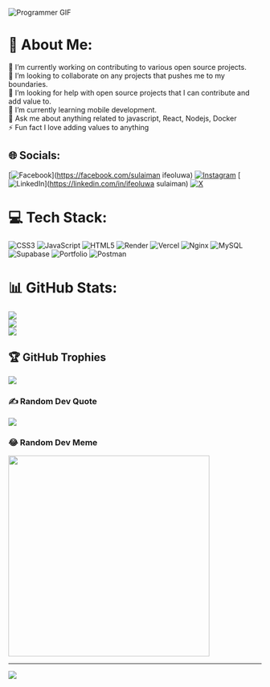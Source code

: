 
![Programmer GIF](https://granroyalleigarape.com.br/wp-content/uploads/2021/05/programmer.gif)
# 💫 About Me:
🔭 I’m currently working on contributing to various open source projects.<br>👯 I’m looking to collaborate on any projects that pushes me to my boundaries.<br>🤝 I’m looking for help with open source projects that I can contribute and add value to.<br>🌱 I’m currently learning mobile development.<br>💬 Ask me about anything related to javascript, React, Nodejs, Docker<br>⚡ Fun fact I love adding values to anything


## 🌐 Socials:
[![Facebook](https://img.shields.io/badge/Facebook-%231877F2.svg?logo=Facebook&logoColor=white)](https://facebook.com/sulaiman ifeoluwa) [![Instagram](https://img.shields.io/badge/Instagram-%23E4405F.svg?logo=Instagram&logoColor=white)](https://instagram.com/ifeoluwasulaiman30) [![LinkedIn](https://img.shields.io/badge/LinkedIn-%230077B5.svg?logo=linkedin&logoColor=white)](https://linkedin.com/in/ifeoluwa sulaiman) [![X](https://img.shields.io/badge/X-black.svg?logo=X&logoColor=white)](https://x.com/Sulaiman_ife) 

# 💻 Tech Stack:
![CSS3](https://img.shields.io/badge/css3-%231572B6.svg?style=for-the-badge&logo=css3&logoColor=white) ![JavaScript](https://img.shields.io/badge/javascript-%23323330.svg?style=for-the-badge&logo=javascript&logoColor=%23F7DF1E) ![HTML5](https://img.shields.io/badge/html5-%23E34F26.svg?style=for-the-badge&logo=html5&logoColor=white) ![Render](https://img.shields.io/badge/Render-%46E3B7.svg?style=for-the-badge&logo=render&logoColor=white) ![Vercel](https://img.shields.io/badge/vercel-%23000000.svg?style=for-the-badge&logo=vercel&logoColor=white) ![Nginx](https://img.shields.io/badge/nginx-%23009639.svg?style=for-the-badge&logo=nginx&logoColor=white) ![MySQL](https://img.shields.io/badge/mysql-%2300000f.svg?style=for-the-badge&logo=mysql&logoColor=white) ![Supabase](https://img.shields.io/badge/Supabase-3ECF8E?style=for-the-badge&logo=supabase&logoColor=white) ![Portfolio](https://img.shields.io/badge/Portfolio-%23000000.svg?style=for-the-badge&logo=firefox&logoColor=#FF7139) ![Postman](https://img.shields.io/badge/Postman-FF6C37?style=for-the-badge&logo=postman&logoColor=white)
# 📊 GitHub Stats:
![](https://github-readme-stats.vercel.app/api?username=DOOMSDAY101&theme=dark&hide_border=false&include_all_commits=true&count_private=true)<br/>
![](https://github-readme-streak-stats.herokuapp.com/?user=DOOMSDAY101&theme=dark&hide_border=false)<br/>
![](https://github-readme-stats.vercel.app/api/top-langs/?username=DOOMSDAY101&theme=dark&hide_border=false&include_all_commits=true&count_private=true&layout=compact)

## 🏆 GitHub Trophies
![](https://github-profile-trophy.vercel.app/?username=DOOMSDAY101&theme=onedark&no-frame=false&no-bg=true&margin-w=4)

### ✍️ Random Dev Quote
![](https://quotes-github-readme.vercel.app/api?type=horizontal&theme=radical)

### 😂 Random Dev Meme
<img src='https://randommeme-five.vercel.app/' style="height: 400px;"/>

---
[![](https://visitcount.itsvg.in/api?id=DOOMSDAY101&icon=0&color=0)](https://visitcount.itsvg.in)

<!-- Proudly created with GPRM ( https://gprm.itsvg.in ) -->
